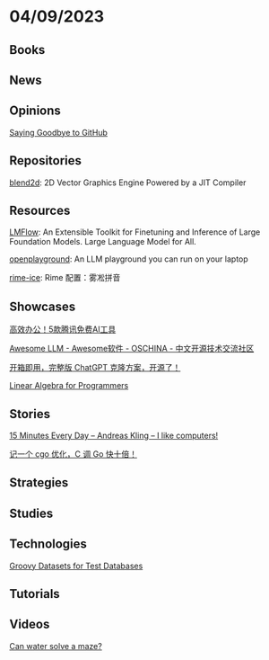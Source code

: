 # 04/09/2023

## Books

## News

## Opinions
[Saying Goodbye to GitHub](https://ersei.net/en/blog/bye-bye-github)

## Repositories
[blend2d](https://github.com/blend2d/blend2d): 2D Vector Graphics Engine Powered by a JIT Compiler

## Resources
[LMFlow](https://github.com/OptimalScale/LMFlow): An Extensible Toolkit for Finetuning and Inference of Large Foundation Models. Large Language Model for All.

[openplayground](https://github.com/nat/openplayground): An LLM playground you can run on your laptop

[rime-ice](https://github.com/iDvel/rime-ice): Rime 配置：雾凇拼音

## Showcases
[高效办公！5款腾讯免费AI工具](https://mp.weixin.qq.com/s/K3PAKyAWcXkDi-pLvXFqBg)

[Awesome LLM - Awesome软件 - OSCHINA - 中文开源技术交流社区](https://www.oschina.net/project/awesome?columnId=51)

[开箱即用，完整版 ChatGPT 克隆方案，开源了！](https://mp.weixin.qq.com/s/C9b_oZu9jpw0oObEuDmd9w)

[Linear Algebra for Programmers](https://www.linearalgebraforprogrammers.com/)

## Stories
[15 Minutes Every Day – Andreas Kling – I like computers!](https://awesomekling.github.io/15-minutes-every-day/)

[记一个 cgo 优化，C 调 Go 快十倍！](https://mp.weixin.qq.com/s/a3J-MDlrN-5DD6kDkDc_Og)

## Strategies

## Studies

## Technologies
[Groovy Datasets for Test Databases](https://redis.com/blog/datasets-for-test-databases/)

## Tutorials

## Videos
[Can water solve a maze?](https://www.youtube.com/watch?v=81ebWToAnvA)
